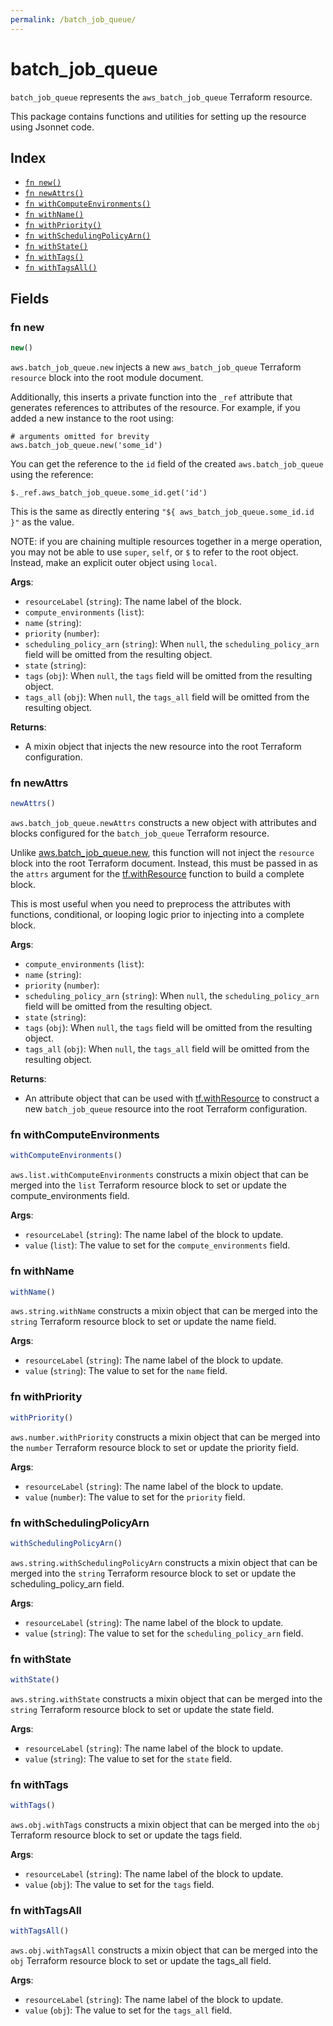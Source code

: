 ```yaml
---
permalink: /batch_job_queue/
---
```


# batch_job_queue

`batch_job_queue` represents the `aws_batch_job_queue` Terraform resource.



This package contains functions and utilities for setting up the resource using Jsonnet code.


## Index

* [`fn new()`](#fn-new)
* [`fn newAttrs()`](#fn-newattrs)
* [`fn withComputeEnvironments()`](#fn-withcomputeenvironments)
* [`fn withName()`](#fn-withname)
* [`fn withPriority()`](#fn-withpriority)
* [`fn withSchedulingPolicyArn()`](#fn-withschedulingpolicyarn)
* [`fn withState()`](#fn-withstate)
* [`fn withTags()`](#fn-withtags)
* [`fn withTagsAll()`](#fn-withtagsall)

## Fields

### fn new

```ts
new()
```


`aws.batch_job_queue.new` injects a new `aws_batch_job_queue` Terraform `resource`
block into the root module document.

Additionally, this inserts a private function into the `_ref` attribute that generates references to attributes of the
resource. For example, if you added a new instance to the root using:

    # arguments omitted for brevity
    aws.batch_job_queue.new('some_id')

You can get the reference to the `id` field of the created `aws.batch_job_queue` using the reference:

    $._ref.aws_batch_job_queue.some_id.get('id')

This is the same as directly entering `"${ aws_batch_job_queue.some_id.id }"` as the value.

NOTE: if you are chaining multiple resources together in a merge operation, you may not be able to use `super`, `self`,
or `$` to refer to the root object. Instead, make an explicit outer object using `local`.

**Args**:
  - `resourceLabel` (`string`): The name label of the block.
  - `compute_environments` (`list`): 
  - `name` (`string`): 
  - `priority` (`number`): 
  - `scheduling_policy_arn` (`string`):  When `null`, the `scheduling_policy_arn` field will be omitted from the resulting object.
  - `state` (`string`): 
  - `tags` (`obj`):  When `null`, the `tags` field will be omitted from the resulting object.
  - `tags_all` (`obj`):  When `null`, the `tags_all` field will be omitted from the resulting object.

**Returns**:
- A mixin object that injects the new resource into the root Terraform configuration.


### fn newAttrs

```ts
newAttrs()
```


`aws.batch_job_queue.newAttrs` constructs a new object with attributes and blocks configured for the `batch_job_queue`
Terraform resource.

Unlike [aws.batch_job_queue.new](#fn-batchjobqueuenew), this function will not inject the `resource`
block into the root Terraform document. Instead, this must be passed in as the `attrs` argument for the
[tf.withResource](https://github.com/tf-libsonnet/core/tree/main/docs#fn-withresource) function to build a complete block.

This is most useful when you need to preprocess the attributes with functions, conditional, or looping logic prior to
injecting into a complete block.

**Args**:
  - `compute_environments` (`list`): 
  - `name` (`string`): 
  - `priority` (`number`): 
  - `scheduling_policy_arn` (`string`):  When `null`, the `scheduling_policy_arn` field will be omitted from the resulting object.
  - `state` (`string`): 
  - `tags` (`obj`):  When `null`, the `tags` field will be omitted from the resulting object.
  - `tags_all` (`obj`):  When `null`, the `tags_all` field will be omitted from the resulting object.

**Returns**:
  - An attribute object that can be used with [tf.withResource](https://github.com/tf-libsonnet/core/tree/main/docs#fn-withresource) to construct a new `batch_job_queue` resource into the root Terraform configuration.


### fn withComputeEnvironments

```ts
withComputeEnvironments()
```

`aws.list.withComputeEnvironments` constructs a mixin object that can be merged into the `list`
Terraform resource block to set or update the compute_environments field.



**Args**:
  - `resourceLabel` (`string`): The name label of the block to update.
  - `value` (`list`): The value to set for the `compute_environments` field.


### fn withName

```ts
withName()
```

`aws.string.withName` constructs a mixin object that can be merged into the `string`
Terraform resource block to set or update the name field.



**Args**:
  - `resourceLabel` (`string`): The name label of the block to update.
  - `value` (`string`): The value to set for the `name` field.


### fn withPriority

```ts
withPriority()
```

`aws.number.withPriority` constructs a mixin object that can be merged into the `number`
Terraform resource block to set or update the priority field.



**Args**:
  - `resourceLabel` (`string`): The name label of the block to update.
  - `value` (`number`): The value to set for the `priority` field.


### fn withSchedulingPolicyArn

```ts
withSchedulingPolicyArn()
```

`aws.string.withSchedulingPolicyArn` constructs a mixin object that can be merged into the `string`
Terraform resource block to set or update the scheduling_policy_arn field.



**Args**:
  - `resourceLabel` (`string`): The name label of the block to update.
  - `value` (`string`): The value to set for the `scheduling_policy_arn` field.


### fn withState

```ts
withState()
```

`aws.string.withState` constructs a mixin object that can be merged into the `string`
Terraform resource block to set or update the state field.



**Args**:
  - `resourceLabel` (`string`): The name label of the block to update.
  - `value` (`string`): The value to set for the `state` field.


### fn withTags

```ts
withTags()
```

`aws.obj.withTags` constructs a mixin object that can be merged into the `obj`
Terraform resource block to set or update the tags field.



**Args**:
  - `resourceLabel` (`string`): The name label of the block to update.
  - `value` (`obj`): The value to set for the `tags` field.


### fn withTagsAll

```ts
withTagsAll()
```

`aws.obj.withTagsAll` constructs a mixin object that can be merged into the `obj`
Terraform resource block to set or update the tags_all field.



**Args**:
  - `resourceLabel` (`string`): The name label of the block to update.
  - `value` (`obj`): The value to set for the `tags_all` field.
